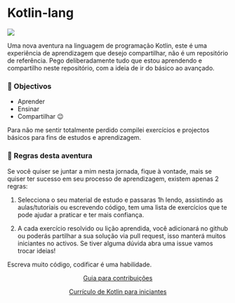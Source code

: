 # Kotlin-lang

<img src = "https://github.com/an-jorge/Learning-Kotlin/blob/master/3-Assets/kotlin-log.png">
 
Uma nova aventura na linguagem de programação Kotlin, este é uma experiência de aprendizagem que desejo compartilhar, não é um repositório de referência.
Pego deliberadamente tudo que estou aprendendo e compartilho neste repositório, com a ideia de ir do básico ao avançado.

### :dart: Objectivos
 - Aprender
 - Ensinar
 - Compartilhar :wink:
 
Para não me sentir totalmente perdido compilei exercícios e projectos básicos para fins de estudos e aprendizagem.

### :vertical_traffic_light: Regras desta aventura

Se você quiser se juntar a mim nesta jornada, fique à vontade, mais se quiser ter sucesso em seu processo de aprendizagem, existem apenas 2 regras:

1. Selecciona o seu material de estudo e passaras 1h lendo, assistindo as aulas/tutoriais ou escrevendo código, 
tem uma lista de exercícios que te pode ajudar a praticar e ter mais confiança.

2. A cada exercício resolvido ou lição aprendida, você adicionará no github ou poderás partilhar a sua solução via pull request, 
isso manterá muitos iniciantes no activos. Se tiver alguma dúvida abra uma issue vamos trocar ideias!

Escreva muito código, codificar é uma habilidade.


[<p align="center"> Guia para contribuições </p>](https://github.com/an-jorge/Learning-Kotlin/blob/master/contributions.md)

[<p align="center"> Currículo de Kotlin para iniciantes </p>](https://docs.google.com/document/d/1XIJaV3zhn-tJhDc_6Kr00lmTo5zCBuES3Yt67wX752M/edit#heading=h.bu3otrsctru2)



